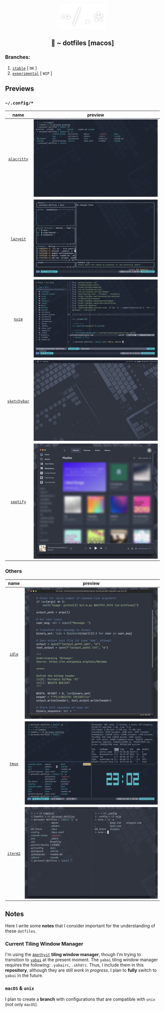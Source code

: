 <p align="center"><img src="docs/dotfiles_heading.png" width=150 alt="dotfiles-icon"></p>
<h2 align="center">🔧 ~ dotfiles [macos]</h2>

### Branches:

1. [`stable`](https://github.com/michalspano/.dotfiles/tree/main)               [ `OK`  ]
2. [`experimental`](https://github.com/michalspano/.dotfiles/tree/experimental) [ `WIP` ]

## Previews

### `~/.config/*`

|            name            |                 preview                 |
|:--------------------------:|:---------------------------------------:|
|  [`alacritty`][alacritty]  |  ![alacritty-demo](docs/alacritty.png)  |
|    [`lazygit`][lazygit]    |    ![lazygit-demo](docs/lazygit.png)    |
|       [`nvim`][nvim]       |       ![nvim-demo](docs/nvim.png)       |
| [`sketchybar`][sketchybar] | ![sketchybar-demo](docs/sketchybar.png) |
|   [`spotify`][spicetify]   |    ![spotify-demo](docs/spotify.png)    |

<!-- links -->

[alacritty]: https://github.com/alacritty/alacritty
[lazygit]: https://github.com/jesseduffield/lazygit
[nvim]: https://github.com/neovim/neovim
[sketchybar]: https://github.com/FelixKratz/SketchyBar
[spicetify]: https://spicetify.app/

### Others

|        name        |             preview             |
|:------------------:|:-------------------------------:|
|   [`idle`][idle]   |  ![idle-demo](docs/idlerc.png)  |
|   [`tmux`][tmux]   |   ![tmux-demo](docs/tmux.png)   |
| [`iterm2`][iterm2] | ![iterm2-demo](docs/iterm2.png) |

<!-- links -->

[idle]: https://docs.python.org/3/library/idle.html
[tmux]: https://github.com/tmux/tmux
[iterm2]: https://github.com/gnachman/iTerm2

## Notes

Here I write some __notes__ that I consider important for the understanding of these `dotfiles`.

### Current Tiling Window Manager

I'm using the [`Amethyst`](https://github.com/ianyh/Amethyst) __tiling window manager__, though I'm trying to transition to [`yabai`](https://github.com/koekeishiya/yabai) at the present moment. The `yabai` tiling window manager requires the following: `.yabairc`, `.skhdrc`. Thus, I include them in this __repository__, although they are still _work in progress_. I plan to __fully__ switch to `yabai` in the future. 

### `macOS` & `unix`

I plan to create a __branch__ with configurations that are compatible with `unix` (not only `macOS`).
